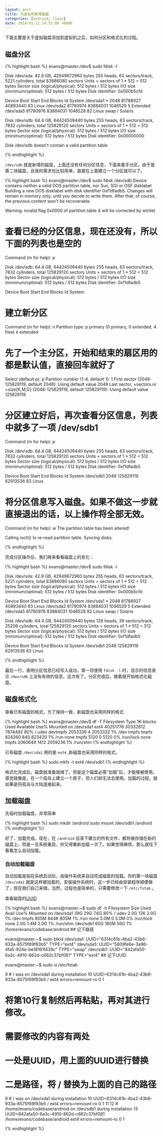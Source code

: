 ```yaml
---
layout: post
title: 为虚拟机新增磁盘
categories: [android, linux]
date: 2014-01-11 14:52:00 +0800
---
```


下面主要是关于虚拟磁盘添加到虚拟机之后，如何分区和格式化的过程。

## 磁盘分区

{% highlight bash %}
evans@master:/dev$ sudo fdisk -l

Disk /dev/sda: 42.9 GB, 42949672960 bytes
255 heads, 63 sectors/track, 5221 cylinders, total 83886080 sectors
Units = sectors of 1 * 512 = 512 bytes
Sector size (logical/physical): 512 bytes / 512 bytes
I/O size (minimum/optimal): 512 bytes / 512 bytes
Disk identifier: 0x000b5cfd

   Device Boot      Start         End      Blocks   Id  System
/dev/sda1   *        2048    81788927    40893440   83  Linux
/dev/sda2        81790974    83884031     1046529    5  Extended
/dev/sda5        81790976    83884031     1046528   82  Linux swap / Solaris

Disk /dev/sdb: 64.4 GB, 64424509440 bytes
255 heads, 63 sectors/track, 7832 cylinders, total 125829120 sectors
Units = sectors of 1 * 512 = 512 bytes
Sector size (logical/physical): 512 bytes / 512 bytes
I/O size (minimum/optimal): 512 bytes / 512 bytes
Disk identifier: 0x00000000

Disk /dev/sdb doesn't contain a valid partition table

{% endhighlight %}


`/dev/sdb` 就是新增的磁盘，上面还没有任何分区信息，下面来着手分区。由于是第二块磁盘，且我的需求也比较简单，直接在上面建立一个分区就可以了。

{% highlight bash %}
evans@master:/dev$ sudo fdisk /dev/sdb
Device contains neither a valid DOS partition table, nor Sun, SGI or OSF disklabel
Building a new DOS disklabel with disk identifier 0xf1dfadb5.
Changes will remain in memory only, until you decide to write them.
After that, of course, the previous content won't be recoverable.

Warning: invalid flag 0x0000 of partition table 4 will be corrected by w(rite)

# 查看已经的分区信息，现在还没有，所以下面的列表也是空的
Command (m for help): p

Disk /dev/sdb: 64.4 GB, 64424509440 bytes
255 heads, 63 sectors/track, 7832 cylinders, total 125829120 sectors
Units = sectors of 1 * 512 = 512 bytes
Sector size (logical/physical): 512 bytes / 512 bytes
I/O size (minimum/optimal): 512 bytes / 512 bytes
Disk identifier: 0xf1dfadb5

   Device Boot      Start         End      Blocks   Id  System

# 建立新分区
Command (m for help): n
Partition type:
   p   primary (0 primary, 0 extended, 4 free)
   e   extended

# 先了一个主分区，开始和结束的扇区用的都是默认值，直接回车就好了
Select (default p): p
Partition number (1-4, default 1): 1
First sector (2048-125829119, default 2048): 
Using default value 2048
Last sector, +sectors or +size{K,M,G} (2048-125829119, default 125829119): 
Using default value 125829119

# 分区建立好后，再次查看分区信息，列表中就多了一项 /dev/sdb1
Command (m for help): p

Disk /dev/sdb: 64.4 GB, 64424509440 bytes
255 heads, 63 sectors/track, 7832 cylinders, total 125829120 sectors
Units = sectors of 1 * 512 = 512 bytes
Sector size (logical/physical): 512 bytes / 512 bytes
I/O size (minimum/optimal): 512 bytes / 512 bytes
Disk identifier: 0xf1dfadb5

   Device Boot      Start         End      Blocks   Id  System
/dev/sdb1            2048   125829119    62913536   83  Linux

# 将分区信息写入磁盘。如果不做这一步就直接退出的话，以上操作将全部无效。
Command (m for help): w
The partition table has been altered!

Calling ioctl() to re-read partition table.
Syncing disks.

{% endhighlight %}



完成分区操作后，我们再来看看磁盘上的变化：

{% highlight bash %}
evans@master:/dev$ sudo fdisk -l

Disk /dev/sda: 42.9 GB, 42949672960 bytes
255 heads, 63 sectors/track, 5221 cylinders, total 83886080 sectors
Units = sectors of 1 * 512 = 512 bytes
Sector size (logical/physical): 512 bytes / 512 bytes
I/O size (minimum/optimal): 512 bytes / 512 bytes
Disk identifier: 0x000b5cfd

   Device Boot      Start         End      Blocks   Id  System
/dev/sda1   *        2048    81788927    40893440   83  Linux
/dev/sda2        81790974    83884031     1046529    5  Extended
/dev/sda5        81790976    83884031     1046528   82  Linux swap / Solaris

Disk /dev/sdb: 64.4 GB, 64424509440 bytes
128 heads, 39 sectors/track, 25206 cylinders, total 125829120 sectors
Units = sectors of 1 * 512 = 512 bytes
Sector size (logical/physical): 512 bytes / 512 bytes
I/O size (minimum/optimal): 512 bytes / 512 bytes
Disk identifier: 0xf1dfadb5

   Device Boot      Start         End      Blocks   Id  System
/dev/sdb1            2048   125829119    62913536   83  Linux

{% endhighlight %}

最后一行，表明分区信息已经写入成功。第一将使用 `fdisk -l` 时，显示的信息表示 `/dev/sdb` 上没有有效的信息，这次有了。分区完成后，接着就开始格式化磁盘。



## 磁盘格式化

查看已有磁盘的格式，为了保持一致，新磁盘也采用同样的格式

{% highlight bash %}
evans@master:/dev$ df -T
Filesystem     Type     1K-blocks     Used Available Use% Mounted on
/dev/sda1      ext4      40251776 30332612   7874492  80% /
udev           devtmpfs   2053336        4   2053332   1% /dev
tmpfs          tmpfs       824260      840    823420   1% /run
none           tmpfs         5120        0      5120   0% /run/lock
none           tmpfs      2060648     1412   2059236   1% /run/shm
{% endhighlight %}

已有磁盘 `/dev/sda1` 用的是 `ext4` ,新磁盘也采用同样的格式。

{% highlight bash %}
sudo mkfs -t ext4 /dev/sdb1
{% endhighlight %}

格式化完成后，磁盘就准备就绪了。但是这个磁盘必需“加载”后，才能够被使用。感觉就像是，在一个孤岛上建立一个房子，但人们却无法去使用。加载的过程，就如果是将孤岛与大陆连接起来。

## 加载磁盘

先临时加载磁盘，非常简单

{% highlight bash %}
sudo mkdir /android
sudo mount /dev/sdb1 /android
{% endhighlight %}

好了，加载完成。现在，在 `/android` 目录下建立的所有文件，都将被存储在新的磁盘上。但是一旦系统重启，你又得重新加载一次了。如果觉得麻烦，那么就往下看看怎么自动加载。

### 自动加载磁盘

自动加载是指在系统启动后，由操作系统来自动完成磁盘的加载。你的第一块磁盘 `/dev/sda1` 就是这样被加载的，安装操作系统时，这一步已经由安装程序顺便做了，现在我们自己来做。当然，过程也是简单的，只需要修改一下 `/etc/fstab` 。

查看磁盘的[UUID](https://help.ubuntu.com/community/UsingUUID)

{% highlight bash %}
evans@master:~$ sudo df -h
Filesystem      Size  Used Avail Use% Mounted on
/dev/sda1        39G   29G  7.6G  80% /
udev            2.0G   12K  2.0G   1% /dev
tmpfs           805M  844K  805M   1% /run
none            5.0M     0  5.0M   0% /run/lock
none            2.0G  1.4M  2.0G   1% /run/shm
/dev/sdb1        60G  180M   56G   1% /home/evans/codebase/android   ## 记下路径

evans@master:~$ sudo blkid
/dev/sda1: UUID="6314c61b-4ba2-43b6-933a-8575f69f93b5" TYPE="ext4" 
/dev/sda5: UUID="5609fe6e-3a96-4fa5-924e-be18161f439c" TYPE="swap" 
/dev/sdb1: UUID="842afa50-6a3c-4910-862d-c662c37bf081" TYPE="ext4"   ## 记下UUID

evans@master:~$ sudo vi /etc/fstab

  9 # / was on /dev/sda1 during installation
 10 UUID=6314c61b-4ba2-43b6-933a-8575f69f93b5 /               ext4    errors=remount-ro 0       1

# 将第10行复制然后再粘贴，再对其进行修改。
# 需要修改的内容有两处
# 一处是UUID，用上面的UUID进行替换
# 二是路径，将 / 替换为上面的自己的路径

  9 # / was on /dev/sda1 during installation
 10 UUID=6314c61b-4ba2-43b6-933a-8575f69f93b5 /               ext4    errors=remount-ro 0       1
 11 
 12 # /home/evans/codebase/android on /dev/sdb1 during installation
 13 UUID=842afa50-6a3c-4910-862d-c662c37bf081 /home/evans/codebase/android               ext4    errors=remount-ro 0       1

{% endhighlight %}
